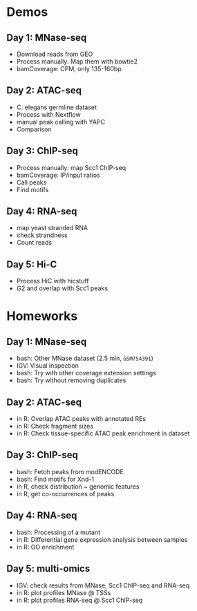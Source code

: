 # Demos

## Day 1: MNase-seq

- Download reads from GEO 
- Process manually: Map them with bowtie2
- bamCoverage: CPM, only 135-160bp

## Day 2: ATAC-seq 

- C. elegans germline dataset
- Process with Nextflow
- manual peak calling with YAPC
- Comparison

## Day 3: ChIP-seq

- Process manually: map Scc1 ChIP-seq
- bamCoverage: IP/input ratios
- Call peaks
- Find motifs

## Day 4: RNA-seq

- map yeast stranded RNA 
- check strandness
- Count reads 

## Day 5: Hi-C

- Process HiC with hicstuff
- G2 and overlap with Scc1 peaks

# Homeworks

## Day 1: MNase-seq

* bash: Other MNase dataset (2.5 min, `GSM754391`)
* IGV: Visual inspection 
* bash: Try with other coverage extension settings 
* bash: Try without removing duplicates

## Day 2: ATAC-seq

* in R: Overlap ATAC peaks with annotated REs
* in R: Check fragment sizes
* in R: Check tissue-specific ATAC peak enrichment in dataset

## Day 3: ChIP-seq

* bash: Fetch peaks from modENCODE
* bash: Find motifs for Xnd-1
* in R, check distribution ~ genomic features
* in R, get co-occurrences of peaks

## Day 4: RNA-seq

* bash: Processing of a mutant
* in R: Differential gene expression analysis between samples
* in R: GO enrichment

## Day 5: multi-omics

* IGV: check results from MNase, Scc1 ChIP-seq and RNA-seq
* in R: plot profiles MNase @ TSSs
* in R: plot profiles RNA-seq @ Scc1 ChIP-seq 
